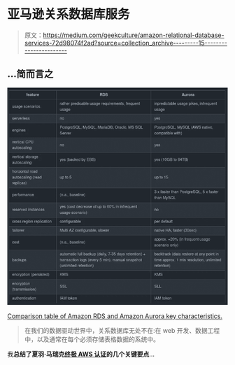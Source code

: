 # 亚马逊关系数据库服务

> 原文：<https://medium.com/geekculture/amazon-relational-database-services-72d98074f2ad?source=collection_archive---------15----------------------->

## …简而言之

![](img/b04d8485d40d15d6b13de0b089c2bcfa.png)

[Comparison table of Amazon RDS and Amazon Aurora key characteristics.](https://gist.github.com/fkromer/6100657fe7f2c6cd5f917291e3add01f)

> 在我们的数据驱动世界中，关系数据库无处不在:在 web 开发、数据工程中，以及通常在每个必须存储表格数据的系统中。

我**总结了夏羽·马瑞克[终极 AWS 认证](https://www.udemy.com/course/aws-certified-developer-associate-dva-c01/)的几个关键要点**…